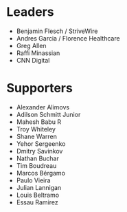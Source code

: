 # Leaders

- Benjamin Flesch / StriveWire
- Andres Garcia / Florence Healthcare
- Greg Allen
- Raffi Minassian
- CNN Digital

# Supporters

- Alexander Alimovs
- Adilson Schmitt Junior
- Mahesh Babu R
- Troy Whiteley
- Shane Warren
- Yehor Sergeenko
- Dmitry Savinkov
- Nathan Buchar
- Tim Boudreau
- Marcos Bérgamo
- Paulo Vieira
- Julian Lannigan
- Louis Beltramo
- Essau Ramirez

